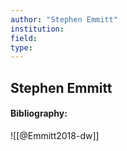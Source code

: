 ```yaml
---
author: "Stephen Emmitt"
institution:
field:
type:
---
```


## Stephen Emmitt
#### Bibliography:

![[@Emmitt2018-dw]]